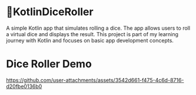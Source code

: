 # 🌟KotlinDiceRoller
A simple Kotlin app that simulates rolling a dice. The app allows users to roll a virtual dice and displays the result. This project is part of my learning journey with Kotlin and focuses on basic app development concepts.

# Dice Roller Demo
https://github.com/user-attachments/assets/3542d661-f475-4c6d-8716-d20fbe0136b0



